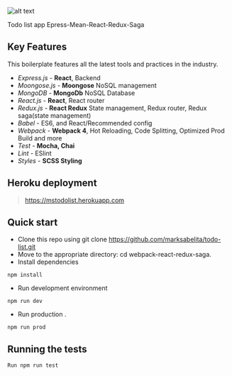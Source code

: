 
![alt text](https://raw.githubusercontent.com/marksabelita/todo-list/master/src/images/logo.png)

Todo list app Epress-Mean-React-Redux-Saga

## Key Features

This boilerplate features all the latest tools and practices in the industry.

- _Express.js_ - **React**, Backend
- _Moongose.js_ - **Moongose** NoSQL management
- _MongoDB_ - **MongoDb** NoSQL Database
- _React.js_ - **React**, React router
- _Redux.js_ - **React Redux** State management, Redux router, Redux saga(state management)
- _Babel_ - ES6, and React/Recommended config
- _Webpack_ - **Webpack 4**, Hot Reloading, Code Splitting, Optimized Prod Build and more
- _Test_ - **Mocha, Chai** 
- _Lint_ - ESlint
- _Styles_ - **SCSS Styling**


## Heroku deployment
> https://mstodolist.herokuapp.com


## Quick start

- Clone this repo using git clone https://github.com/marksabelita/todo-list.git
- Move to the appropriate directory: cd webpack-react-redux-saga.
- Install dependencies
```
npm install
```
- Run development environment
```
npm run dev
```
- Run production .
```
npm run prod
```

## Running the tests
```
Run npm run test
```
